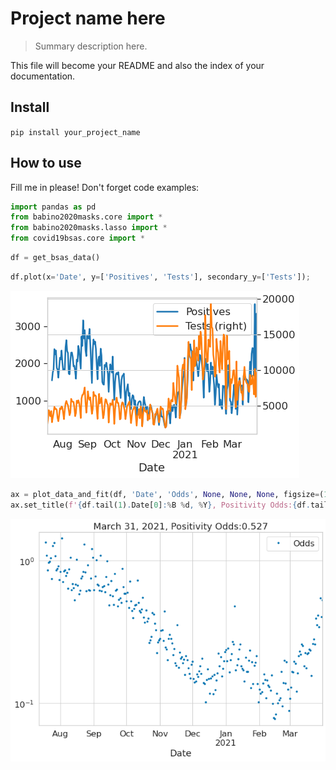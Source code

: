 # Project name here
> Summary description here.


This file will become your README and also the index of your documentation.

## Install

`pip install your_project_name`

## How to use

Fill me in please! Don't forget code examples:

```python
import pandas as pd
from babino2020masks.core import *
from babino2020masks.lasso import *
from covid19bsas.core import *
```

```python
df = get_bsas_data()
```

```python
df.plot(x='Date', y=['Positives', 'Tests'], secondary_y=['Tests']);
```


![png](docs/images/output_7_0.png)


```python
ax = plot_data_and_fit(df, 'Date', 'Odds', None, None, None, figsize=(10, 7))
ax.set_title(f'{df.tail(1).Date[0]:%B %d, %Y}, Positivity Odds:{df.tail(1).Odds.values[0]:2.3}');
```


![png](docs/images/output_8_0.png)

